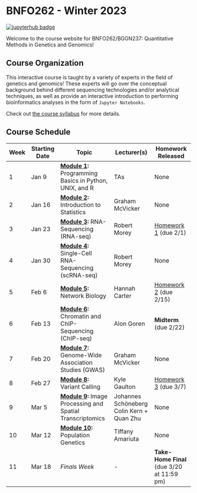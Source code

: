 # BNFO262 - Winter 2023

[![jupyterhub badge](https://img.shields.io/badge/Login%20to%20JupyterHub-grey?style=for-the-badge&logo=jupyter)](https://datahub.ucsd.edu/hub/login)

Welcome to the course website for BNFO262/BGGN237: Quantitative Methods in Genetics and Genomics! 

## Course Organization

This interactive course is taught by a variety of experts in the field of genetics and genomics! These experts will go over the conceptual background behind different sequencing technologies and/or analytical techniques, as well as provide an interactive introduction to performing bioinformatics analyses in the form of `Jupyter Notebooks`. 

Check out [the course syllabus](BNFO262-Syllabus-2024.md) for more details.

## Course Schedule 

| Week | Starting Date | Topic                                                                            | Lecturer(s)                                  |  Homework Released                         |
|------|---------------|----------------------------------------------------------------------------------|----------------------------------------------|--------------------------------------------|
| 1    | Jan 9  | **[Module 1](module-1-programming):** Programming Basics in Python, UNIX, and R  | TAs                                          | None                                       |
| 2    | Jan 16  | **[Module 2](module-2-statistics):** Introduction to Statistics       | Graham McVicker                                   | None                                       |
| 3    | Jan 23  | **[Module 3](module-3-rnaseq):** RNA-Sequencing (RNA-seq)                  | Robert Morey                              | [Homework 1](hw/hw1) (due 2/1)            |
| 4    | Jan 30  | **[Module 4](module-4-scrnaseq):** Single-Cell RNA-Sequencing (scRNA-seq)                        | Robert Morey                              | None                                       |
| 5    | Feb 6   | **[Module 5](module-5-scrnaseq):** Network Biology        | Hannah Carter                                 | [Homework 2](hw/hw2) (due 2/15)            |
| 6    | Feb 13  | **[Module 6](module-6-chipseq):** Chromatin and ChIP-Sequencing (ChIP-seq) | Alon Goren | **Midterm** (due 2/22)                     |
| 7    | Feb 20  | **[Module 7](module-7-gwas):** Genome-Wide Association Studies (GWAS)            | Graham McVicker                               | None             |
| 8    | Feb 27  | **[Module 8](module-8-variantcalling):** Variant Calling                         | Kyle Gaulton                                 | [Homework 3](hw/hw3) (due 3/7)                                       |
| 9    | Mar 5   | **[Module 9](module-9-imgproc-spatialtx):** Image Processing and Spatial Transcriptomics                               | Johannes Schöneberg<br>Colin Kern + Quan Zhu                                | None                                       |
| 10   | Mar 12  | **[Module 10](module-10-popgen):** Population Genetics                           | Tiffany Amariuta             | None                                       |
| 11   | Mar 18  | <i>Finals Week</i>                                                               | -                                            | **Take-Home Final** (due 3/20 at 11:59 pm) |
